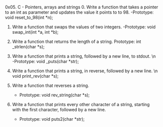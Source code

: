 0x05. C - Pointers, arrays and strings
0. Write a function that takes a pointer to an int as parameter and updates the value it points to to 98.
	-Prototype: void reset_to_98(int *n);

1. Write a function that swaps the values of two integers.
	-Prototype: void swap_int(int *a, int *b);

2. Write a function that returns the length of a string.
	Prototype: int _strlen(char *s);
3. Write a function that prints a string, followed by a new line, to stdout. \n
	-Prototype: void _puts(char *str);
4. Write a function that prints a string, in reverse, followed by a new line. 
	\n void print_rev(char *s);

5. Write a function that reverses a string.
	- Prototype: void rev_string(char *s);

6. Write a function that prints every other character of a string, starting with the first character, followed by a new line.
	- Prototype: void puts2(char *str);
